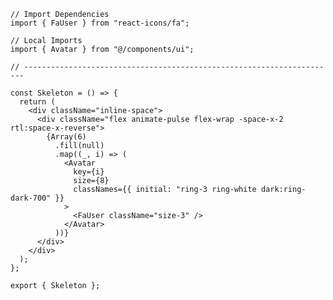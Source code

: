 ﻿```tsx
// Import Dependencies
import { FaUser } from "react-icons/fa";

// Local Imports
import { Avatar } from "@/components/ui";

// ----------------------------------------------------------------------

const Skeleton = () => {
  return (
    <div className="inline-space">
      <div className="flex animate-pulse flex-wrap -space-x-2 rtl:space-x-reverse">
        {Array(6)
          .fill(null)
          .map((_, i) => (
            <Avatar
              key={i}
              size={8}
              classNames={{ initial: "ring-3 ring-white dark:ring-dark-700" }}
            >
              <FaUser className="size-3" />
            </Avatar>
          ))}
      </div>
    </div>
  );
};

export { Skeleton };

```
